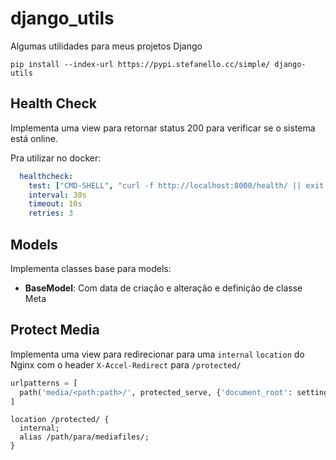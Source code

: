 # django_utils

Algumas utilidades para meus projetos Django

```shell
pip install --index-url https://pypi.stefanello.cc/simple/ django-utils
```

## Health Check

Implementa uma view para retornar status 200 para verificar se o sistema está online.

Pra utilizar no docker:

```yml
  healthcheck:
    test: ["CMD-SHELL", "curl -f http://localhost:8000/health/ || exit 1"]
    interval: 30s
    timeout: 10s
    retries: 3
```

## Models

Implementa classes base para models:

- **BaseModel**: Com data de criação e alteração e definição de classe Meta

## Protect Media

Implementa uma view para redirecionar para uma `internal` `location` do Nginx com o header `X-Accel-Redirect` para `/protected/`

```py
urlpatterns = [
  path('media/<path:path>/', protected_serve, {'document_root': settings.MEDIA_ROOT}),
]
```

```nginx
location /protected/ {
  internal;
  alias /path/para/mediafiles/;
}
```